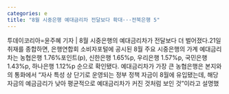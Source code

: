 ```yaml
---
categories: e
title: "8월 시중은행 예대금리차 전달보다 확대···전북은행 5"
---
```

투데이코리아=윤주혜 기자 | 8월 시중은행의 예대금리차가 전달보다 더 벌어졌다.21일  취재를 종합하면, 은행연합회 소비자포털에 공시된 8월 주요 시중은행의 가계 예대금리차는 농협은행 1.76%포인트(p), 신한은행 1.65%p, 우리은행 1.57%p, 국민은행 1.43%p, 하나은행 1.12%p 순으로 확인됐다. 예대금리차가 가장 큰 농협은행은 본지와의 통화에서 “자사 특성 상 단기로 운영되는 정부 정책 자금이 8월에 유입됐는데, 해당 자금의 예금금리가 낮아 평균적으로 예대금리차가 커진 것처럼 보인 것”이라고 설명했